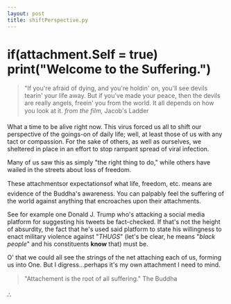 ```yaml
---
layout: post
title: shiftPerspective.py
---
```


# if(attachment.Self = true) print("Welcome to the Suffering.")

>"If you're afraid of dying, and you're holdin' on, you'll see devils tearin' your life away. 
>But if you've made your peace, then the devils are really angels, freein' you from the world. 
>It all depends on how you look at it.
&#151;_from the film,_ Jacob's Ladder

What a time to be alive right now. This virus forced us all to shift our perspective of the goings-on of daily life; well, at least those of us with any tact or compassion. For the sake of others, as well as ourselves, we sheltered in place in an effort to stop rampant spread of viral infection.

Many of us saw this as simply "the right thing to do," while others have wailed in the streets about loss of freedom. 

These attachments&#151;or expectations&#151;of what life, freedom, etc. means are evidence of the Buddha's awareness. You can palpably feel the suffering of the world against anything that encroaches upon their attachments.

See for example one Donald J. Trump who's attacking a social media platform for suggesting his tweets be fact-checked. If that's not the height of absurdity, the fact that he's used said platform to state his willingness to enact military violence against "_THUGS_" (let's be clear, he means "_black people_" and his constituents **know** that) must be.

O' that we could all see the strings of the net attaching each of us, forming us into One. But I digress...perhaps it's my own attachment I need to mind.

>"Attachement is the root of all suffering."
>&#151;The Buddha

&there4;